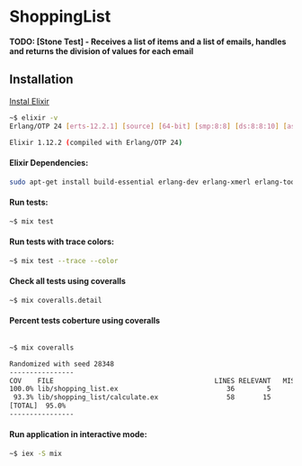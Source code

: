 # ShoppingList

**TODO: [Stone Test] - Receives a list of items and a list of emails,
  handles and returns the division of values ​​for each email**

## Installation

[Instal Elixir](https://www.erlang-solutions.com/downloads/) 

```bash
~$ elixir -v
Erlang/OTP 24 [erts-12.2.1] [source] [64-bit] [smp:8:8] [ds:8:8:10] [async-threads:1] [jit]

Elixir 1.12.2 (compiled with Erlang/OTP 24)
```

#### Elixir Dependencies:

```bash
sudo apt-get install build-essential erlang-dev erlang-xmerl erlang-tools
```

#### Run tests:
```bash
~$ mix test
```

#### Run tests with trace colors:
```bash
~$ mix test --trace --color
```

#### Check all tests using coveralls
```bash
~$ mix coveralls.detail
```


#### Percent tests coberture using coveralls

```bash

~$ mix coveralls

Randomized with seed 28348
----------------
COV    FILE                                        LINES RELEVANT   MISSED
100.0% lib/shopping_list.ex                           36        5        0
 93.3% lib/shopping_list/calculate.ex                 58       15        1
[TOTAL]  95.0%
----------------
```

#### Run application in interactive mode:
```bash
~$ iex -S mix
```

